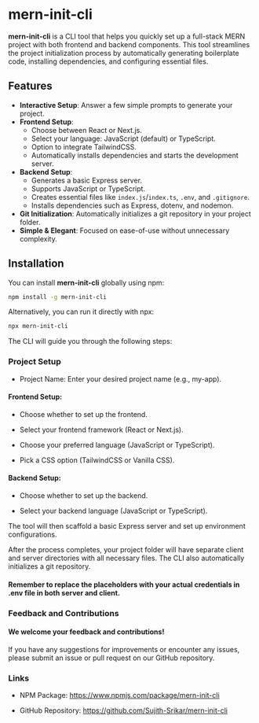 # mern-init-cli

**mern-init-cli** is a CLI tool that helps you quickly set up a full-stack MERN project with both frontend and backend components. This tool streamlines the project initialization process by automatically generating boilerplate code, installing dependencies, and configuring essential files.

## Features

- **Interactive Setup**: Answer a few simple prompts to generate your project.
- **Frontend Setup**:
  - Choose between React or Next.js.
  - Select your language: JavaScript (default) or TypeScript.
  - Option to integrate TailwindCSS.
  - Automatically installs dependencies and starts the development server.
- **Backend Setup**:
  - Generates a basic Express server.
  - Supports JavaScript or TypeScript.
  - Creates essential files like `index.js`/`index.ts`, `.env`, and `.gitignore`.
  - Installs dependencies such as Express, dotenv, and nodemon.
- **Git Initialization**: Automatically initializes a git repository in your project folder.
- **Simple & Elegant**: Focused on ease-of-use without unnecessary complexity.

## Installation

You can install **mern-init-cli** globally using npm:

```sh
npm install -g mern-init-cli
```

Alternatively, you can run it directly with npx:

```sh
npx mern-init-cli
```

The CLI will guide you through the following steps:

### Project Setup
- Project Name: Enter your desired project name (e.g., my-app).

#### Frontend Setup: 
- Choose whether to set up the frontend.

- Select your frontend framework (React or Next.js).

- Choose your preferred language (JavaScript or TypeScript).

- Pick a CSS option (TailwindCSS or Vanilla CSS).

#### Backend Setup:

- Choose whether to set up the backend.

- Select your backend language (JavaScript or TypeScript).

The tool will then scaffold a basic Express server and set up environment configurations.

After the process completes, your project folder will have separate client and server directories with all necessary files. The CLI also automatically initializes a git repository.

#### Remember to replace the placeholders with your actual credentials in .env file in both server and client.

### Feedback and Contributions
#### We welcome your feedback and contributions!
If you have any suggestions for improvements or encounter any issues, please submit an issue or pull request on our GitHub repository.

### Links
- NPM Package: https://www.npmjs.com/package/mern-init-cli

- GitHub Repository: https://github.com/Sujith-Srikar/mern-init-cli